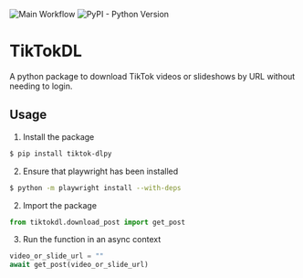 ![Main Workflow](https://github.com/Fluxticks/TikTokDL/actions/workflows/main.yml/badge.svg) ![PyPI - Python Version](https://img.shields.io/pypi/pyversions/tiktok-dlpy)

# TikTokDL

A python package to download TikTok videos or slideshows by URL without needing to login.

## Usage

1. Install the package

```bash
$ pip install tiktok-dlpy
```

2. Ensure that playwright has been installed

```bash
$ python -m playwright install --with-deps
```

2. Import the package

```python
from tiktokdl.download_post import get_post
```

3. Run the function in an async context

```python
video_or_slide_url = ""
await get_post(video_or_slide_url)
```
